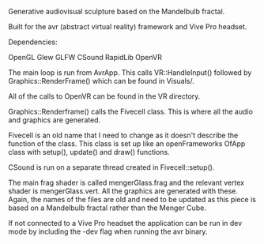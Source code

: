 Generative audiovisual sculpture based on the Mandelbulb fractal.

Built for the avr (abstract virtual reality) framework and Vive Pro headset.

Dependencies:

OpenGL
Glew
GLFW
CSound
RapidLib
OpenVR

The main loop is run from AvrApp. This calls VR::HandleInput() 
followed by Graphics::RenderFrame() which can be found in Visuals/.

All of the calls to OpenVR can be found in the VR directory.

Graphics::Renderframe() calls the Fivecell class. This is where all the 
audio and graphics are generated.

Fivecell is an old name that I need to change as it doesn't describe
the function of the class. This class is set up like an openFrameworks
OfApp class with setup(), update() and draw() functions.

CSound is run on a separate thread created in Fivecell::setup().

The main frag shader is called mengerGlass.frag and the relevant
vertex shader is mengerGlass.vert. All the graphics are generated
with these. Again, the names of the files are old and need to be 
updated as this piece is based on a Mandelbulb fractal rather
than the Menger Cube.

If not connected to a Vive Pro headset the application can be 
run in dev mode by including the -dev flag when running the 
avr binary.
